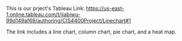 This is our prject's Tableau Link: https://us-east-1.online.tableau.com/t/jiabiwu-99d149af69/authoring/CIS4400Project/Linechart#1

The link includes a line chart, column chart, pie chart, and a heat map. 
